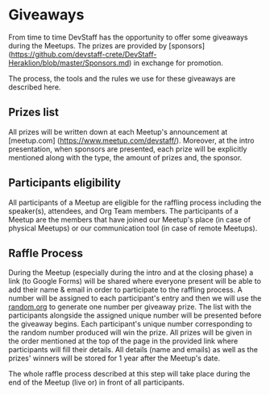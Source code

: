 # Giveaways
From time to time DevStaff has the opportunity to offer some giveaways during 
the Meetups. The prizes are provided by [sponsors]
(https://github.com/devstaff-crete/DevStaff-Heraklion/blob/master/Sponsors.md) 
in exchange for promotion.

The process, the tools and the rules we use for these giveaways are described here.

## Prizes list
All prizes will be written down at each Meetup's announcement at [meetup.com]
(https://www.meetup.com/devstaff/). Moreover, at the intro presentation, when 
sponsors are presented, each prize will be explicitly mentioned along with the 
type, the amount of prizes and, the sponsor.

## Participants eligibility
All participants of a Meetup are eligible for the raffling process including 
the speaker(s), attendees, and Org Team members. The participants of a Meetup 
are the members that have joined our Meetup's place (in case of physical 
Meetups) or our communication tool (in case of remote Meetups).

## Raffle Process
During the Meetup (especially during the intro and at the closing phase) a 
link (to Google Forms) will be shared where everyone present will be able to 
add their name & email in order to participate to the raffling process. A 
number will be assigned to each participant's entry and then we will use the 
[random.org](https://www.random.org/) to generate one number per giveaway 
prize. The list with the participants alongside the assigned unique number 
will be presented before the giveaway begins. Each participant's unique number 
corresponding to the random number produced will win the prize. All prizes 
will be given in the order mentioned at the top of the page in the provided 
link where participants will fill their details. All details (name and emails) 
as well as the prizes' winners will be stored for 1 year after the Meetup's 
date.

The whole raffle process described at this step will take place during the end 
of the Meetup (live or) in front of all participants.
